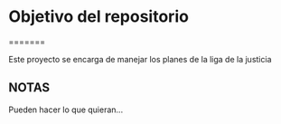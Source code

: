 # Objetivo del repositorio
=======

Este proyecto se encarga de manejar los planes de la liga de la justicia

## NOTAS
Pueden hacer lo que quieran...
